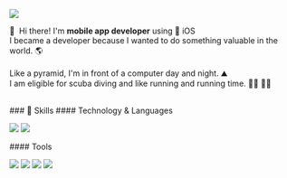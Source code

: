 <p> <a href="mailto:leo.algodev@gmail.com" target="_blank"><img src="https://img.shields.io/badge/leo.algodev@gmail.com-EA4335?style=flat-square&logo=Gmail&logoColor=white"/></a> </p> 
<p> 👋&nbsp; Hi there! I'm <b>mobile app developer</b> using  iOS <br/>
I became a developer because I wanted to do something valuable in the world. 🌎<br/>
<br/> Like a pyramid, I'm in front of a computer day and night. ⛰<br/> 
I am eligible for scuba diving and like running and running time. 🏊‍♂️ 🏃‍♂️ <br/>
<br/> </p> ### 💪 Skills 
#### Technology & Languages 
<p> <img src="https://img.shields.io/badge/iOS-000000?style=flat-square&logo=iOS&logoColor=white"/> <img src="https://img.shields.io/badge/Swift-FA7343?style=flat-square&logo=Swift&logoColor=white"/> </p>
#### Tools 
<p> <img src="https://img.shields.io/badge/ReactiveX-B7178C?style=flat-square&logo=ReactiveX&logoColor=white"/> <img src="https://img.shields.io/badge/Firebase-FFCA28?style=flat-square&logo=Firebase&logoColor=black"/> <img src="https://img.shields.io/badge/Realm-39477F?style=flat-square&logo=Realm&logoColor=white"/> <img src="https://img.shields.io/badge/Git-F05032?style=flat-square&logo=Git&logoColor=white"/>
